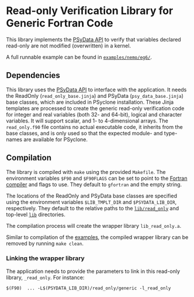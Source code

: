 # Read-only Verification Library for Generic Fortran Code

This library implements the [PSyData API](
https://psyclone.readthedocs.io/en/latest/psy_data.html#read-only-verification-library-for-gocean)
to verify that variables declared read-only are not modified (overwritten) in
a kernel.

A full runnable example can be found in [``examples/nemo/eg6/``](
https://github.com/stfc/PSyclone/tree/master/examples/nemo/eg6).

## Dependencies

This library uses the [PSyData API](
https://psyclone.readthedocs.io/en/stable/psy_data.html) to interface
with the application. It needs the ReadOnly (``read_only_base.jinja``) and
PSyData (``psy_data_base.jinja``) base classes, which are included in PSyclone
installation. These Jinja templates are processed to create
the generic read-only verification code for integer and real variables (both
32- and 64-bit), logical and character variables. It will support scalar, and
1- to 4-dimensional arrays. The ``read_only.f90`` file contains no actual
executable code, it inherits from the base classes, and is only used so that
the expected module- and type-names are available for PSyclone.

## Compilation

The library is compiled with ``make`` using the provided ``Makefile``. The
environment variables ``$F90`` and ``$F90FLAGS`` can be set to point to the
[Fortran compiler](./../../README.md#compilation) and flags to use. They
default to ``gfortran`` and the empty string.

The locations of the ReadOnly and PSyData base classes are specified
using the environment variables ``$LIB_TMPLT_DIR`` and ``$PSYDATA_LIB_DIR``,
respectively. They default to the relative paths to the
[``lib/read_only``](./../) and top-level [``lib``](./../../) directories.

The compilation process will create the wrapper library ``lib_read_only.a``.

Similar to compilation of the [examples](
https://psyclone.readthedocs.io/en/latest/examples.html#compilation), the
compiled wrapper library can be removed by running ``make clean``. 

### Linking the wrapper library

The application needs to provide the parameters to link in this read-only
library, ``_read_only``. For instance:

```shell
$(F90)  ... -L$(PSYDATA_LIB_DIR)/read_only/generic -l_read_only
```

<!--
## Licence

-------------------------------------------------------------------------------

BSD 3-Clause License

Copyright (c) 2025, Science and Technology Facilities Council.
All rights reserved.

Redistribution and use in source and binary forms, with or without
modification, are permitted provided that the following conditions are met:

* Redistributions of source code must retain the above copyright notice, this
  list of conditions and the following disclaimer.

* Redistributions in binary form must reproduce the above copyright notice,
  this list of conditions and the following disclaimer in the documentation
  and/or other materials provided with the distribution.

* Neither the name of the copyright holder nor the names of its
  contributors may be used to endorse or promote products derived from
  this software without specific prior written permission.

THIS SOFTWARE IS PROVIDED BY THE COPYRIGHT HOLDERS AND CONTRIBUTORS
"AS IS" AND ANY EXPRESS OR IMPLIED WARRANTIES, INCLUDING, BUT NOT
LIMITED TO, THE IMPLIED WARRANTIES OF MERCHANTABILITY AND FITNESS
FOR A PARTICULAR PURPOSE ARE DISCLAIMED. IN NO EVENT SHALL THE
COPYRIGHT HOLDER OR CONTRIBUTORS BE LIABLE FOR ANY DIRECT, INDIRECT,
INCIDENTAL, SPECIAL, EXEMPLARY, OR CONSEQUENTIAL DAMAGES (INCLUDING,
BUT NOT LIMITED TO, PROCUREMENT OF SUBSTITUTE GOODS OR SERVICES;
LOSS OF USE, DATA, OR PROFITS; OR BUSINESS INTERRUPTION) HOWEVER
CAUSED AND ON ANY THEORY OF LIABILITY, WHETHER IN CONTRACT, STRICT
LIABILITY, OR TORT (INCLUDING NEGLIGENCE OR OTHERWISE) ARISING IN
ANY WAY OUT OF THE USE OF THIS SOFTWARE, EVEN IF ADVISED OF THE
POSSIBILITY OF SUCH DAMAGE.

-------------------------------------------------------------------------------
Authors: J. Henrichs, Bureau of Meteorology,
-->
